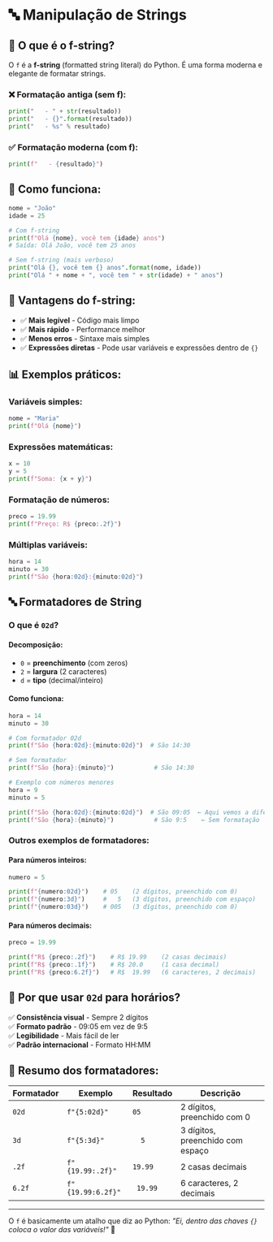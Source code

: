 # 🔤 Manipulação de Strings

## 📝 O que é o f-string?

O `f` é a **f-string** (formatted string literal) do Python. É uma forma moderna e elegante de formatar strings.

### ❌ Formatação antiga (sem f):
```python
print("   - " + str(resultado))
print("   - {}".format(resultado))
print("   - %s" % resultado)
```

### ✅ Formatação moderna (com f):
```python
print(f"   - {resultado}")
```

## 🎯 Como funciona:

```python
nome = "João"
idade = 25

# Com f-string
print(f"Olá {nome}, você tem {idade} anos")
# Saída: Olá João, você tem 25 anos

# Sem f-string (mais verboso)
print("Olá {}, você tem {} anos".format(nome, idade))
print("Olá " + nome + ", você tem " + str(idade) + " anos")
```

## 🔧 Vantagens do f-string:

- ✅ **Mais legível** - Código mais limpo
- ✅ **Mais rápido** - Performance melhor
- ✅ **Menos erros** - Sintaxe mais simples
- ✅ **Expressões diretas** - Pode usar variáveis e expressões dentro de `{}`

## 📊 Exemplos práticos:

### Variáveis simples:
```python
nome = "Maria"
print(f"Olá {nome}")
```

### Expressões matemáticas:
```python
x = 10
y = 5
print(f"Soma: {x + y}")
```

### Formatação de números:
```python
preco = 19.99
print(f"Preço: R$ {preco:.2f}")
```

### Múltiplas variáveis:
```python
hora = 14
minuto = 30
print(f"São {hora:02d}:{minuto:02d}")
```

## 🔤 Formatadores de String

### O que é `02d`?

#### Decomposição:
- `0` = **preenchimento** (com zeros)
- `2` = **largura** (2 caracteres)
- `d` = **tipo** (decimal/inteiro)

#### Como funciona:
```python
hora = 14
minuto = 30

# Com formatador 02d
print(f"São {hora:02d}:{minuto:02d}")  # São 14:30

# Sem formatador
print(f"São {hora}:{minuto}")           # São 14:30

# Exemplo com números menores
hora = 9
minuto = 5

print(f"São {hora:02d}:{minuto:02d}")  # São 09:05  ← Aqui vemos a diferença!
print(f"São {hora}:{minuto}")           # São 9:5    ← Sem formatação
```

### Outros exemplos de formatadores:

#### Para números inteiros:
```python
numero = 5

print(f"{numero:02d}")    # 05    (2 dígitos, preenchido com 0)
print(f"{numero:3d}")     #   5   (3 dígitos, preenchido com espaço)
print(f"{numero:03d}")    # 005   (3 dígitos, preenchido com 0)
```

#### Para números decimais:
```python
preco = 19.99

print(f"R$ {preco:.2f}")    # R$ 19.99    (2 casas decimais)
print(f"R$ {preco:.1f}")    # R$ 20.0     (1 casa decimal)
print(f"R$ {preco:6.2f}")   # R$  19.99   (6 caracteres, 2 decimais)
```

## 🎯 Por que usar `02d` para horários?

✅ **Consistência visual** - Sempre 2 dígitos  
✅ **Formato padrão** - 09:05 em vez de 9:5  
✅ **Legibilidade** - Mais fácil de ler  
✅ **Padrão internacional** - Formato HH:MM  

## 📝 Resumo dos formatadores:

| Formatador | Exemplo | Resultado | Descrição |
|------------|---------|-----------|-----------|
| `02d` | `f"{5:02d}"` | `05` | 2 dígitos, preenchido com 0 |
| `3d` | `f"{5:3d}"` | `  5` | 3 dígitos, preenchido com espaço |
| `.2f` | `f"{19.99:.2f}"` | `19.99` | 2 casas decimais |
| `6.2f` | `f"{19.99:6.2f}"` | ` 19.99` | 6 caracteres, 2 decimais |

---

O `f` é basicamente um atalho que diz ao Python: *"Ei, dentro das chaves `{}` coloca o valor das variáveis!"* 🚀 